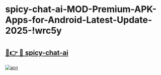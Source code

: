 # spicy-chat-ai-MOD-Premium-APK-Apps-for-Android-Latest-Update-2025-!wrc5y

# <h2><a href="https://ysf60w.esa.edu.pl?title=spicy-chat-ai&ref=wrc5y">🔗👉 🔴 spicy-chat-ai</a></h2>

[![acn](https://github.com/user-attachments/assets/0f9c940e-d8b0-45ae-aac7-cd30a18b3e1c)](https://ysf60w.esa.edu.pl?title=spicy-chat-ai&ref=wrc5y)

